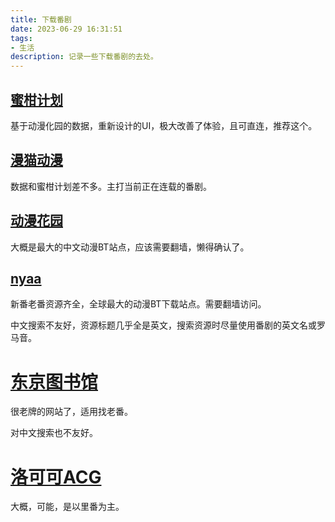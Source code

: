 ```yaml
---
title: 下载番剧
date: 2023-06-29 16:31:51
tags:
- 生活
description: 记录一些下载番剧的去处。
---
```


## [蜜柑计划](https://mikanani.me/)

基于动漫化园的数据，重新设计的UI，极大改善了体验，且可直连，推荐这个。

## [漫猫动漫](https://www.comicat.org/)

数据和蜜柑计划差不多。主打当前正在连载的番剧。

## [动漫花园](https://dmhy.org/)

大概是最大的中文动漫BT站点，应该需要翻墙，懒得确认了。

## [nyaa](https://nyaa.si/)

新番老番资源齐全，全球最大的动漫BT下载站点。需要翻墙访问。

中文搜索不友好，资源标题几乎全是英文，搜索资源时尽量使用番剧的英文名或罗马音。

# [东京图书馆](https://www.tokyotosho.info/)

很老牌的网站了，适用找老番。

对中文搜索也不友好。

# [洛可可ACG](https://luoco.co)

大概，可能，是以里番为主。
